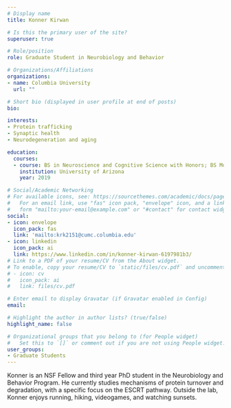 ```yaml
---
# Display name
title: Konner Kirwan 

# Is this the primary user of the site?
superuser: true

# Role/position
role: Graduate Student in Neurobiology and Behavior

# Organizations/Affiliations
organizations:
- name: Columbia University
  url: ""

# Short bio (displayed in user profile at end of posts)
bio: 

interests:
- Protein trafficking
- Synaptic health
- Neurodegeneration and aging

education:
  courses:
  - course: BS in Neuroscience and Cognitive Science with Honors; BS Molecular and Cellular Biology
    institution: University of Arizona
    year: 2019

# Social/Academic Networking
# For available icons, see: https://sourcethemes.com/academic/docs/page-builder/#icons
#   For an email link, use "fas" icon pack, "envelope" icon, and a link in the
#   form "mailto:your-email@example.com" or "#contact" for contact widget.
social:
- icon: envelope
  icon_pack: fas
  link: 'mailto:krk2151@cumc.columbia.edu'
- icon: linkedin
  icon_pack: ai
  link: https://www.linkedin.com/in/konner-kirwan-6197981b3/
# Link to a PDF of your resume/CV from the About widget.
# To enable, copy your resume/CV to `static/files/cv.pdf` and uncomment the lines below.
# - icon: cv
#   icon_pack: ai
#   link: files/cv.pdf

# Enter email to display Gravatar (if Gravatar enabled in Config)
email: 

# Highlight the author in author lists? (true/false)
highlight_name: false

# Organizational groups that you belong to (for People widget)
#   Set this to `[]` or comment out if you are not using People widget.
user_groups:
- Graduate Students
---
```


Konner is an NSF Fellow and third year PhD student in the Neurobiology and Behavior Program. He currently studies mechanisms of protein turnover and degradation, with a specific focus on the ESCRT pathway. Outside the lab, Konner enjoys running, hiking,  videogames, and watching sunsets.
